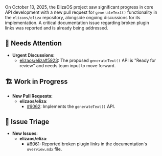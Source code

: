 On October 13, 2025, the ElizaOS project saw significant progress in core API development with a new pull request for `generateText()` functionality in the `elizaos/eliza` repository, alongside ongoing discussions for its implementation. A critical documentation issue regarding broken plugin links was reported and is already being addressed.

## 🚨 Needs Attention
- **Urgent Discussions**:
    - [elizaos/eliza#5923](https://github.com/elizaos/eliza/issues/5923): The proposed `generateText()` API is "Ready for review" and needs team input to move forward.

## 🏗️ Work in Progress
- **New Pull Requests**:
    - **elizaos/eliza**:
        - [#6062](https://github.com/elizaos/eliza/pull/6062): Implements the `generateText()` API.

## 🐞 Issue Triage
- **New Issues**:
    - **elizaos/eliza**:
        - [#6061](https://github.com/elizaos/eliza/issues/6061): Reported broken plugin links in the documentation's `overview.mdx` file.